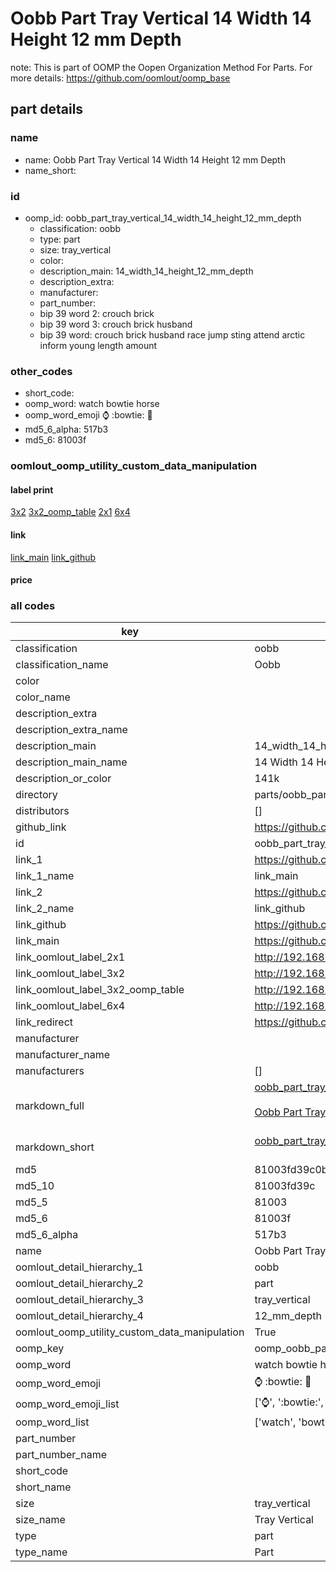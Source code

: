 # Oobb Part Tray Vertical 14 Width 14 Height 12 mm Depth  

note: This is part of OOMP the Oopen Organization Method For Parts. For more details: https://github.com/oomlout/oomp_base

##  part details
  







### name
* name: Oobb Part Tray Vertical 14 Width 14 Height 12 mm Depth
* name_short: 
### id
* oomp_id: oobb_part_tray_vertical_14_width_14_height_12_mm_depth
  * classification: oobb
  * type: part
  * size: tray_vertical
  * color: 
  * description_main: 14_width_14_height_12_mm_depth
  * description_extra: 
  * manufacturer: 
  * part_number: 
  * bip 39 word 2: crouch brick
  * bip 39 word 3: crouch brick husband
  * bip 39 word: crouch brick husband race jump sting attend arctic inform young length amount

### other_codes
* short_code: 
* oomp_word: watch bowtie horse
* oomp_word_emoji :watch: :bowtie: :horse:
* md5_6_alpha: 517b3
* md5_6: 81003f






### oomlout_oomp_utility_custom_data_manipulation
#### label print
[3x2](http://192.168.1.245:1112/?label=oomp%20517b3)
[3x2_oomp_table](http://192.168.1.108:1112/?label=oomp%20517b3)
[2x1](http://192.168.1.242:1112/?label=oomp%20517b3)
[6x4](http://192.168.1.55:1112/?label=oomp%20517b3)    

#### link

[link_main](https://github.com/oomlout/oomlout_oomp_version_1_messy/tree/main/parts/oobb_part_tray_vertical_14_width_14_height_12_mm_depth) [link_github](https://github.com/oomlout/oomlout_oomp_version_1_messy/tree/main/parts/oobb_part_tray_vertical_14_width_14_height_12_mm_depth)                             

#### price







### all codes 
| key | value |  
| --- | --- |  
| classification | oobb |  
| classification_name | Oobb |  
| color |  |  
| color_name |  |  
| description_extra |  |  
| description_extra_name |  |  
| description_main | 14_width_14_height_12_mm_depth |  
| description_main_name | 14 Width 14 Height 12 mm Depth |  
| description_or_color | 141k |  
| directory | parts/oobb_part_tray_vertical_14_width_14_height_12_mm_depth |  
| distributors | [] |  
| github_link | https://github.com/oomlout/oomlout_oomp_part_src/tree/main/parts/oobb_part_tray_vertical_14_width_14_height_12_mm_depth |  
| id | oobb_part_tray_vertical_14_width_14_height_12_mm_depth |  
| link_1 | https://github.com/oomlout/oomlout_oomp_version_1_messy/tree/main/parts/oobb_part_tray_vertical_14_width_14_height_12_mm_depth |  
| link_1_name | link_main |  
| link_2 | https://github.com/oomlout/oomlout_oomp_version_1_messy/tree/main/parts/oobb_part_tray_vertical_14_width_14_height_12_mm_depth |  
| link_2_name | link_github |  
| link_github | https://github.com/oomlout/oomlout_oomp_version_1_messy/tree/main/parts/oobb_part_tray_vertical_14_width_14_height_12_mm_depth |  
| link_main | https://github.com/oomlout/oomlout_oomp_version_1_messy/tree/main/parts/oobb_part_tray_vertical_14_width_14_height_12_mm_depth |  
| link_oomlout_label_2x1 | http://192.168.1.242:1112/?label=oomp%20517b3 |  
| link_oomlout_label_3x2 | http://192.168.1.245:1112/?label=oomp%20517b3 |  
| link_oomlout_label_3x2_oomp_table | http://192.168.1.108:1112/?label=oomp%20517b3 |  
| link_oomlout_label_6x4 | http://192.168.1.55:1112/?label=oomp%20517b3 |  
| link_redirect | https://github.com/oomlout/oomlout_oomp_version_1_messy/tree/main/parts/oobb_part_tray_vertical_14_width_14_height_12_mm_depth |  
| manufacturer |  |  
| manufacturer_name |  |  
| manufacturers | [] |  
| markdown_full | [oobb_part_tray_vertical_14_width_14_height_12_mm_depth](none)<br>[](none)<br>[Oobb Part Tray Vertical 14 Width 14 Height 12 Mm Depth](none)<br><br> |  
| markdown_short | [oobb_part_tray_vertical_14_width_14_height_12_mm_depth](none)<br><br> |  
| md5 | 81003fd39c0b21d357bc7b06dfc6e9a1 |  
| md5_10 | 81003fd39c |  
| md5_5 | 81003 |  
| md5_6 | 81003f |  
| md5_6_alpha | 517b3 |  
| name | Oobb Part Tray Vertical 14 Width 14 Height 12 mm Depth |  
| oomlout_detail_hierarchy_1 | oobb |  
| oomlout_detail_hierarchy_2 | part |  
| oomlout_detail_hierarchy_3 | tray_vertical |  
| oomlout_detail_hierarchy_4 | 12_mm_depth |  
| oomlout_oomp_utility_custom_data_manipulation | True |  
| oomp_key | oomp_oobb_part_tray_vertical_14_width_14_height_12_mm_depth |  
| oomp_word | watch bowtie horse |  
| oomp_word_emoji | :watch: :bowtie: :horse: |  
| oomp_word_emoji_list | [':watch:', ':bowtie:', ':horse:'] |  
| oomp_word_list | ['watch', 'bowtie', 'horse'] |  
| part_number |  |  
| part_number_name |  |  
| short_code |  |  
| short_name |  |  
| size | tray_vertical |  
| size_name | Tray Vertical |  
| type | part |  
| type_name | Part |  
